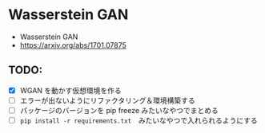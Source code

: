 # Wasserstein GAN

- Wasserstein GAN
- https://arxiv.org/abs/1701.07875

## TODO:

- [x] WGAN を動かす仮想環境を作る
- [ ] エラーが出ないようにリファクタリング＆環境構築する
- [ ] パッケージのバージョンを pip freeze みたいなやつでまとめる
- [ ] `pip install -r requirements.txt`　みたいなやつで入れられるようにする
